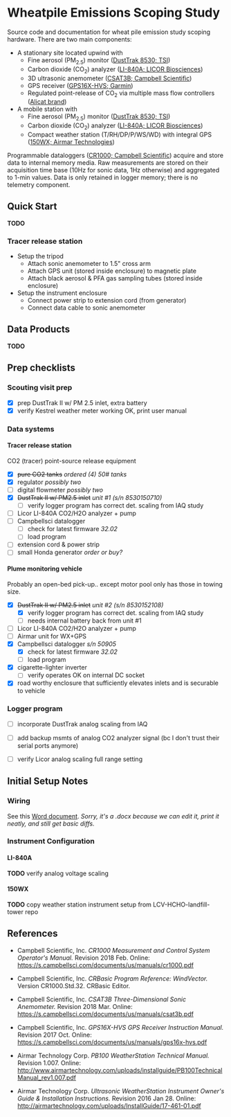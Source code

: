 # Wheatpile Emissions Scoping Study

Source code and documentation for wheat pile emission study scoping hardware.
There are two main components:

* A stationary site located upwind with
    * Fine aerosol (PM<sub>2.5</sub>) monitor ([DustTrak 8530; TSI](http://www.tsi.com/DUSTTRAK-II-Aerosol-Monitor-8530/))
    * Carbon dioxide (CO<sub>2</sub>) analyzer ([LI-840A; LICOR Biosciences](https://www.licor.com/env/products/gas_analysis/LI-840A/))
    * 3D ultrasonic anemometer ([CSAT3B; Campbell Scientific](https://www.campbellsci.com/csat3b))
    * GPS receiver ([GPS16X-HVS; Garmin](https://www.campbellsci.com/gps16x-hvs))
    * Regulated point-release of CO<sub>2</sub> via multiple mass flow controllers ([Alicat brand](https://www.alicat.com/product/gas-mass-flow-controllers/))
* A mobile station with
    * Fine aerosol (PM<sub>2.5</sub>) monitor ([DustTrak 8530; TSI](http://www.tsi.com/DUSTTRAK-II-Aerosol-Monitor-8530/))
    * Carbon dioxide (CO<sub>2</sub>) analyzer ([LI-840A; LICOR Biosciences](https://www.licor.com/env/products/gas_analysis/LI-840A/))
    * Compact weather station (T/RH/DP/P/WS/WD) with integral GPS ([150WX; Airmar Technologies](http://www.airmartechnology.com/productdescription.html?id=155))

Programmable dataloggers ([CR1000; Campbell Scientific](http://www.campbellsci.com/cr1000))
acquire and store data to internal memory media. Raw measurements are stored on
their acquisition time base (10Hz for sonic data, 1Hz otherwise) and aggregated
to 1-min values. Data is only retained in logger memory; there is no telemetry
component.


## Quick Start

**TODO**

### Tracer release station

* Setup the tripod
    * Attach sonic anemometer to 1.5" cross arm
    * Attach GPS unit (stored inside enclosure) to magnetic plate
    * Attach black aerosol & PFA gas sampling tubes (stored inside enclosure)
* Setup the instrument enclosure
    * Connect power strip to extension cord (from generator)
    * Connect data cable to sonic anemometer



## Data Products 

**TODO**


## Prep checklists

### Scouting visit prep

* [x] prep DustTrak II w/ PM 2.5 inlet, extra battery
* [x] verify Kestrel weather meter working OK, print user manual

### Data systems

#### Tracer release station

CO2 (tracer) point-source release equipment

* [x] ~~pure CO2 tanks~~ *ordered (4) 50# tanks*
* [x] regulator *possibly two*
* [ ] digital flowmeter *possibly two*
* [x] ~~DustTrak II w/ PM2.5 inlet~~ *unit #1 (s/n 8530150710)*
    * [ ] verify logger program has correct det. scaling from IAQ study
* [ ] Licor LI-840A CO2/H2O analyzer + pump
* [ ] Campbellsci datalogger
    * [ ] check for latest firmware *32.02*
    * [ ] load program
* [ ] extension cord & power strip
* [ ] small Honda generator *order or buy?*

#### Plume monitoring vehicle

Probably an open-bed pick-up.. except motor pool only has those in towing size.

* [x] ~~DustTrak II w/ PM2.5 inlet~~ *unit #2 (s/n 8530152108)*
    * [x] verify logger program has correct det. scaling from IAQ study
    * [ ] needs internal battery back from unit #1
* [ ] Licor LI-840A CO2/H2O analyzer + pump
* [ ] Airmar unit for WX+GPS
* [x] Campbellsci datalogger *s/n 50905*
    * [x] check for latest firmware *32.02*
    * [ ] load program
* [x] cigarette-lighter inverter
    * [ ] verify operates OK on internal DC socket
* [x] road worthy enclosure that sufficiently elevates inlets and is securable to vehicle

### Logger program

* [ ] incorporate DustTrak analog scaling from IAQ
* [ ] add backup msmts of analog CO2 analyzer signal (bc I don't trust their serial ports anymore)
* [ ] verify Licor analog scaling full range setting


## Initial Setup Notes

### Wiring

See this [Word document](wiring.docx). *Sorry, it's a .docx because we can edit
it, print it neatly, and still get basic diffs.*

### Instrument Configuration

#### LI-840A

**TODO** verify analog voltage scaling

#### 150WX

**TODO** copy weather station instrument setup from LCV-HCHO-landfill-tower repo


## References

* Campbell Scientific, Inc. *CR1000 Measurement and Control System Operator's
  Manual.* Revision 2018 Feb. 
  Online: <https://s.campbellsci.com/documents/us/manuals/cr1000.pdf>

* Campbell Scientific, Inc. *CRBasic Program Reference: WindVector.* Version
  CR1000.Std.32. CRBasic Editor.

* Campbell Scientific, Inc. *CSAT3B Three-Dimensional Sonic Anemometer.* Revision
  2018 Mar. Online: <https://s.campbellsci.com/documents/us/manuals/csat3b.pdf>

* Campbell Scientific, Inc. *GPS16X-HVS GPS Receiver Instruction Manual.*
  Revision 2017 Oct. Online: <https://s.campbellsci.com/documents/us/manuals/gps16x-hvs.pdf>

* Airmar Technology Corp. *PB100 WeatherStation Technical Manual.* Revision 1.007.
  Online: <http://www.airmartechnology.com/uploads/installguide/PB100TechnicalManual_rev1.007.pdf>

* Airmar Technology Corp. *Ultrasonic WeatherStation Instrument Owner's Guide &
  Installation Instructions.* Revision 2016 Jan 28.
  Online: <http://airmartechnology.com/uploads/InstallGuide/17-461-01.pdf>

